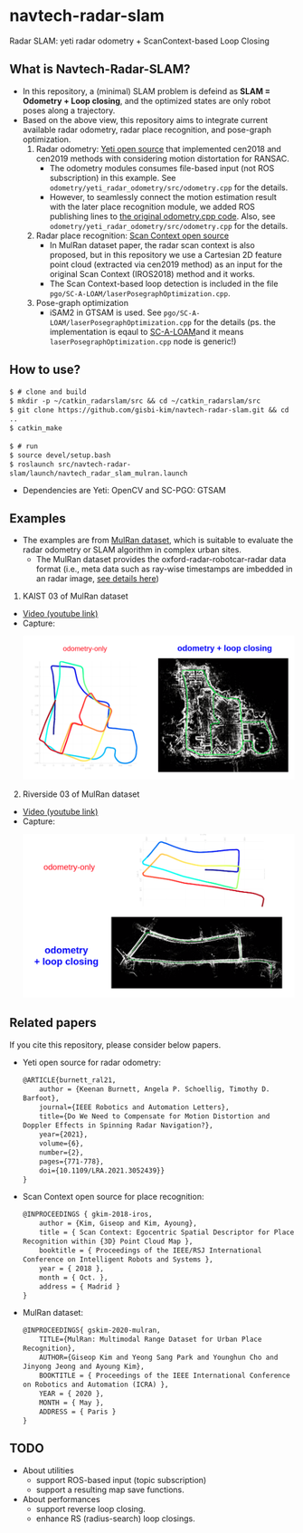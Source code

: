 # navtech-radar-slam
Radar SLAM: yeti radar odometry + ScanContext-based Loop Closing 

## What is Navtech-Radar-SLAM? 
- In this repository, a (minimal) SLAM problem is defeind as **SLAM = Odometry + Loop closing**, and the optimized states are only robot poses along a trajectory.  
- Based on the above view, this repository aims to integrate current available radar odometry, radar place recognition, and pose-graph optimization. 
    1. Radar odometry: [Yeti open source](https://github.com/keenan-burnett/yeti_radar_odometry) that implemented cen2018 and cen2019 methods with considering motion distortation for RANSAC.
        - The odometry modules consumes file-based input (not ROS subscription) in this example. See `odometry/yeti_radar_odometry/src/odometry.cpp` for the details. 
        - However, to seamlessly connect the motion estimation result with the later place recognition module, we added ROS publishing lines to [the original odometry.cpp code](https://github.com/keenan-burnett/yeti_radar_odometry/blob/master/src/odometry.cpp). Also, see `odometry/yeti_radar_odometry/src/odometry.cpp` for the details. 
    2. Radar place recognition: [Scan Context open source](https://github.com/irapkaist/scancontext)
        - In MulRan dataset paper, the radar scan context is also proposed, but in this repository we use a Cartesian 2D feature point cloud (extracted via cen2019 method) as an input for the original Scan Context (IROS2018) method and it works. 
        - The Scan Context-based loop detection is included in the file `pgo/SC-A-LOAM/laserPosegraphOptimization.cpp`.
    3. Pose-graph optimization
        - iSAM2 in GTSAM is used. See `pgo/SC-A-LOAM/laserPosegraphOptimization.cpp` for the details (ps. the implementation is eqaul to [SC-A-LOAM](https://github.com/gisbi-kim/SC-A-LOAM)and it means `laserPosegraphOptimization.cpp` node is generic!)

## How to use? 
```
$ # clone and build 
$ mkdir -p ~/catkin_radarslam/src && cd ~/catkin_radarslam/src
$ git clone https://github.com/gisbi-kim/navtech-radar-slam.git && cd ..
$ catkin_make 

$ # run 
$ source devel/setup.bash
$ roslaunch src/navtech-radar-slam/launch/navtech_radar_slam_mulran.launch
```
- Dependencies are Yeti: OpenCV and SC-PGO: GTSAM 

## Examples 
- The examples are from [MulRan dataset](https://sites.google.com/view/mulran-pr/home), which is suitable to evaluate the radar odometry or SLAM algorithm in complex urban sites. 
    - The MulRan dataset provides the oxford-radar-robotcar-radar data format (i.e., meta data such as ray-wise timestamps are imbedded in an radar image, [see details here](https://oxford-robotics-institute.github.io/radar-robotcar-dataset/documentation#radar))

1. KAIST 03 of MulRan dataset
- [Video (youtube link)](https://www.youtube.com/watch?v=avtIQ8fesgU&t=107s)  
- Capture:
    <p align="center"><img src="pic/example1.png" width=800></p>

2. Riverside 03 of MulRan dataset 
- [Video (youtube link)](https://youtu.be/-wVfbrtlRAI?t=301)  
- Capture:
    <p align="center"><img src="pic/example2.png" width=800></p>

## Related papers 
If you cite this repository, please consider below papers. 
- Yeti open source for radar odometry: 
    ```
    @ARTICLE{burnett_ral21,
        author = {Keenan Burnett, Angela P. Schoellig, Timothy D. Barfoot},
        journal={IEEE Robotics and Automation Letters},
        title={Do We Need to Compensate for Motion Distortion and Doppler Effects in Spinning Radar Navigation?},
        year={2021},
        volume={6},
        number={2},
        pages={771-778},
        doi={10.1109/LRA.2021.3052439}}
    }
    ```
- Scan Context open source for place recognition: 
    ```
    @INPROCEEDINGS { gkim-2018-iros,
        author = {Kim, Giseop and Kim, Ayoung},
        title = { Scan Context: Egocentric Spatial Descriptor for Place Recognition within {3D} Point Cloud Map },
        booktitle = { Proceedings of the IEEE/RSJ International Conference on Intelligent Robots and Systems },
        year = { 2018 },
        month = { Oct. },
        address = { Madrid }
    }
    ```
- MulRan dataset: 
    ```
    @INPROCEEDINGS{ gskim-2020-mulran, 
        TITLE={MulRan: Multimodal Range Dataset for Urban Place Recognition}, 
        AUTHOR={Giseop Kim and Yeong Sang Park and Younghun Cho and Jinyong Jeong and Ayoung Kim}, 
        BOOKTITLE = { Proceedings of the IEEE International Conference on Robotics and Automation (ICRA) },
        YEAR = { 2020 },
        MONTH = { May },
        ADDRESS = { Paris }
    }
    ```

## TODO
- About utilities 
    - support ROS-based input (topic subscription)
    - support a resulting map save functions.  
- About performances 
    - support reverse loop closing.
    - enhance RS (radius-search) loop closings.
